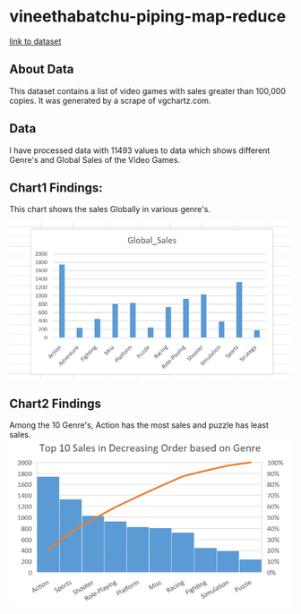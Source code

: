 # vineethabatchu-piping-map-reduce

[link to dataset](https://www.kaggle.com/arslanali4343/sales-of-video-games)

## About Data
This dataset contains a list of video games with sales greater than 100,000 copies. It was generated by a scrape of vgchartz.com.

## Data
I have processed data with 11493 values to data which shows different Genre's and Global Sales of the Video Games.

## Chart1 Findings:
This chart shows the sales Globally in various genre's.

![global-sale image](global-sales.png)


## Chart2 Findings
Among the 10 Genre's, Action has the most sales and puzzle has least sales.
![global-sale image](top10.png)


